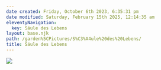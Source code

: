 ```yaml
---
date created: Friday, October 6th 2023, 6:35:31 pm
date modified: Saturday, February 15th 2025, 12:14:35 am
eleventyNavigation:
  key: Säule des Lebens
layout: base.njk
path: /garden%5CPictures/S%C3%A4ule%20des%20Lebens/
title: Säule des Lebens
---
```


![](/static/Placeholder.png)